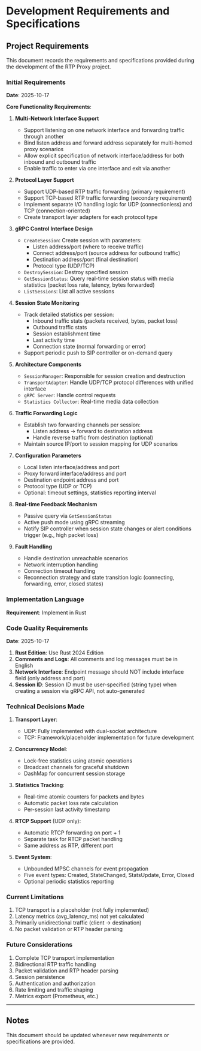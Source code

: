 # Development Requirements and Specifications

## Project Requirements

This document records the requirements and specifications provided during the development of the RTP Proxy project.

### Initial Requirements

**Date**: 2025-10-17

**Core Functionality Requirements**:

1. **Multi-Network Interface Support**
   - Support listening on one network interface and forwarding traffic through another
   - Bind listen address and forward address separately for multi-homed proxy scenarios
   - Allow explicit specification of network interface/address for both inbound and outbound traffic
   - Enable traffic to enter via one interface and exit via another

2. **Protocol Layer Support**
   - Support UDP-based RTP traffic forwarding (primary requirement)
   - Support TCP-based RTP traffic forwarding (secondary requirement)
   - Implement separate I/O handling logic for UDP (connectionless) and TCP (connection-oriented)
   - Create transport layer adapters for each protocol type

3. **gRPC Control Interface Design**
   - `CreateSession`: Create session with parameters:
     - Listen address/port (where to receive traffic)
     - Connect address/port (source address for outbound traffic)
     - Destination address/port (final destination)
     - Protocol type (UDP/TCP)
   - `DestroySession`: Destroy specified session
   - `GetSessionStatus`: Query real-time session status with media statistics (packet loss rate, latency, bytes forwarded)
   - `ListSessions`: List all active sessions

4. **Session State Monitoring**
   - Track detailed statistics per session:
     - Inbound traffic stats (packets received, bytes, packet loss)
     - Outbound traffic stats
     - Session establishment time
     - Last activity time
     - Connection state (normal forwarding or error)
   - Support periodic push to SIP controller or on-demand query

5. **Architecture Components**
   - `SessionManager`: Responsible for session creation and destruction
   - `TransportAdapter`: Handle UDP/TCP protocol differences with unified interface
   - `gRPC Server`: Handle control requests
   - `Statistics Collector`: Real-time media data collection

6. **Traffic Forwarding Logic**
   - Establish two forwarding channels per session:
     - Listen address → forward to destination address
     - Handle reverse traffic from destination (optional)
   - Maintain source IP/port to session mapping for UDP scenarios

7. **Configuration Parameters**
   - Local listen interface/address and port
   - Proxy forward interface/address and port
   - Destination endpoint address and port
   - Protocol type (UDP or TCP)
   - Optional: timeout settings, statistics reporting interval

8. **Real-time Feedback Mechanism**
   - Passive query via `GetSessionStatus`
   - Active push mode using gRPC streaming
   - Notify SIP controller when session state changes or alert conditions trigger (e.g., high packet loss)

9. **Fault Handling**
   - Handle destination unreachable scenarios
   - Network interruption handling
   - Connection timeout handling
   - Reconnection strategy and state transition logic (connecting, forwarding, error, closed states)

### Implementation Language

**Requirement**: Implement in Rust

### Code Quality Requirements

**Date**: 2025-10-17

1. **Rust Edition**: Use Rust 2024 Edition
2. **Comments and Logs**: All comments and log messages must be in English
3. **Network Interface**: Endpoint message should NOT include interface field (only address and port)
4. **Session ID**: Session ID must be user-specified (string type) when creating a session via gRPC API, not auto-generated

### Technical Decisions Made

1. **Transport Layer**:
   - UDP: Fully implemented with dual-socket architecture
   - TCP: Framework/placeholder implementation for future development

2. **Concurrency Model**:
   - Lock-free statistics using atomic operations
   - Broadcast channels for graceful shutdown
   - DashMap for concurrent session storage

3. **Statistics Tracking**:
   - Real-time atomic counters for packets and bytes
   - Automatic packet loss rate calculation
   - Per-session last activity timestamp

4. **RTCP Support** (UDP only):
   - Automatic RTCP forwarding on port + 1
   - Separate task for RTCP packet handling
   - Same address as RTP, different port

5. **Event System**:
   - Unbounded MPSC channels for event propagation
   - Five event types: Created, StateChanged, StatsUpdate, Error, Closed
   - Optional periodic statistics reporting

### Current Limitations

1. TCP transport is a placeholder (not fully implemented)
2. Latency metrics (avg_latency_ms) not yet calculated
3. Primarily unidirectional traffic (client → destination)
4. No packet validation or RTP header parsing

### Future Considerations

1. Complete TCP transport implementation
2. Bidirectional RTP traffic handling
3. Packet validation and RTP header parsing
4. Session persistence
5. Authentication and authorization
6. Rate limiting and traffic shaping
7. Metrics export (Prometheus, etc.)

---

## Notes

This document should be updated whenever new requirements or specifications are provided.
